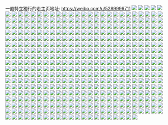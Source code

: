 一直特立獨行的走主页地址: https://weibo.com/u/5289996711 
![](https://wx4.sinaimg.cn/mw2000/005M0hNBly1h8w4zs6luaj32dc35se83.jpg) 
![](https://wx4.sinaimg.cn/mw2000/005M0hNBly1h8w4zpb2efj32dc35s7wj.jpg) 
![](https://wx4.sinaimg.cn/mw2000/005M0hNBly1h8w4zt2jovj32c02c0qv5.jpg) 
![](https://wx4.sinaimg.cn/mw2000/005M0hNBly1h8w4zu5p6jj334022oqv5.jpg) 
![](https://wx4.sinaimg.cn/mw2000/005M0hNBly1h8w5025ebfj334022o1ky.jpg) 
![](https://wx4.sinaimg.cn/mw2000/005M0hNBly1h8w4zuuoa4j33402c0hdt.jpg) 
![](https://wx4.sinaimg.cn/mw2000/005M0hNBly1h8w4zvs90lj31o0280e81.jpg) 
![](https://wx4.sinaimg.cn/mw2000/005M0hNBly1h8w4zwqo29j31o0280b29.jpg) 
![](https://wx4.sinaimg.cn/mw2000/005M0hNBly1h8w4zyccqrj31o0280qn3.jpg) 
![](https://wx4.sinaimg.cn/mw2000/005M0hNBly1h8oj0x1tolj32dc35snpg.jpg) 
![](https://wx4.sinaimg.cn/mw2000/005M0hNBly1h8oj0t9z7kj32c02c0qv5.jpg) 
![](https://wx4.sinaimg.cn/mw2000/005M0hNBly1h8oj0zc37fj32c02c01kz.jpg) 
![](https://wx4.sinaimg.cn/mw2000/005M0hNBly1h8oj0ud485j315w1jh4qp.jpg) 
![](https://wx4.sinaimg.cn/mw2000/005M0hNBly1h8oj0nz4lgj32c0340u0y.jpg) 
![](https://wx4.sinaimg.cn/mw2000/005M0hNBly1h8oj0s1wtij33401r0qv7.jpg) 
![](https://wx4.sinaimg.cn/mw2000/005M0hNBly1h88c1jitgij32c0340npd.jpg) 
![](https://wx4.sinaimg.cn/mw2000/005M0hNBly1h88bza1jwmj30rr15nwy5.jpg) 
![](https://wx4.sinaimg.cn/mw2000/005M0hNBly1h88bzb2kggj30r8153tt2.jpg) 
![](https://wx4.sinaimg.cn/mw2000/005M0hNBly1h88bzcd8guj30rr15nax0.jpg) 
![](https://wx4.sinaimg.cn/mw2000/005M0hNBly1h88bzd5sokj30rr15ne0m.jpg) 
![](https://wx4.sinaimg.cn/mw2000/005M0hNBly1h88bzdw0znj30rr15n7n3.jpg) 
![](https://wx4.sinaimg.cn/mw2000/005M0hNBly1h88bzzkd0ej315o0rsnic.jpg) 
![](https://wx4.sinaimg.cn/mw2000/005M0hNBly1h88bzegb7zj315o0rsk9d.jpg) 
![](https://wx4.sinaimg.cn/mw2000/005M0hNBly1h88bzfcn9xj31550rqak8.jpg) 
![](https://wx4.sinaimg.cn/mw2000/005M0hNBly1h7qwgrwqi7j315o0rs7o0.jpg) 
![](https://wx4.sinaimg.cn/mw2000/005M0hNBly1h7qwgsr138j30rr15ne66.jpg) 
![](https://wx4.sinaimg.cn/mw2000/005M0hNBly1h7qwgtifk7j315o0rse16.jpg) 
![](https://wx4.sinaimg.cn/mw2000/005M0hNBly1h7qwgvl0hwj315o0rswxy.jpg) 
![](https://wx4.sinaimg.cn/mw2000/005M0hNBly1h7qwgwtnj6j315o0rse81.jpg) 
![](https://wx4.sinaimg.cn/mw2000/005M0hNBly1h7qwgxypboj315o0rsdwf.jpg) 
![](https://wx4.sinaimg.cn/mw2000/005M0hNBly1h7qwgz87ksj32c0340u0z.jpg) 
![](https://wx4.sinaimg.cn/mw2000/005M0hNBly1h7qwgoz7ghj31o0280kjm.jpg) 
![](https://wx4.sinaimg.cn/mw2000/005M0hNBly1h6gx7nkbnyj33402c01l0.jpg) 
![](https://wx4.sinaimg.cn/mw2000/005M0hNBly1h6gx7oiqr2j31o0280493.jpg) 
![](https://wx4.sinaimg.cn/mw2000/005M0hNBly1h6cakj0snlj320b30g4qp.jpg) 
![](https://wx4.sinaimg.cn/mw2000/005M0hNBly1h6b76m726lj30wi1ycqq8.jpg) 
![](https://wx4.sinaimg.cn/mw2000/005M0hNBly1h658uy9zbaj31nz1nz18x.jpg) 
![](https://wx4.sinaimg.cn/mw2000/005M0hNBly1h658v1u5jjj31o02804qq.jpg) 
![](https://wx4.sinaimg.cn/mw2000/005M0hNBly1h60r99ebdrj30u0140wfe.jpg) 
![](https://wx4.sinaimg.cn/mw2000/005M0hNBly1h5z3bar3ehj30wi12f7cm.jpg) 
![](https://wx4.sinaimg.cn/mw2000/005M0hNBly1h5lmhpjvuzj30ku0rswk5.jpg) 
![](https://wx4.sinaimg.cn/mw2000/005M0hNBly1h5lmhofythj30u00u00yr.jpg) 
![](https://wx4.sinaimg.cn/mw2000/005M0hNBly1h2a6wxi70nj30wi1ycth1.jpg) 
![](https://wx4.sinaimg.cn/mw2000/005M0hNBly1h26sklxq0sj30u00u0tfs.jpg) 
![](https://wx4.sinaimg.cn/mw2000/005M0hNBly1h26sklc4ggj30u00u0n7e.jpg) 
![](https://wx4.sinaimg.cn/mw2000/005M0hNBly1h26sklnficj30u00u0dmw.jpg) 
![](https://wx4.sinaimg.cn/mw2000/005M0hNBly1h1rmf7yeeij31hc0u0wp4.jpg) 
![](https://wx4.sinaimg.cn/mw2000/005M0hNBly1h1rmf85bozj30u00u0gqt.jpg) 
![](https://wx4.sinaimg.cn/mw2000/005M0hNBly1h1rmf8e9bqj30g90fqq6h.jpg) 
![](https://wx4.sinaimg.cn/mw2000/005M0hNBly1h0yyokos82j30g607jmy4.jpg) 
![](https://wx4.sinaimg.cn/mw2000/005M0hNBly1h0oa5uutx2j30k00zktxj.jpg) 
![](https://wx4.sinaimg.cn/mw2000/005M0hNBly1h0oa5oj3ncj30z30srgu4.jpg) 
![](https://wx4.sinaimg.cn/mw2000/005M0hNBly1h09msxhhj8j30u00u0qa0.jpg) 
![](https://wx4.sinaimg.cn/mw2000/005M0hNBly1gxwbj7u89cj30wi0vqn33.jpg) 
![](https://wx4.sinaimg.cn/mw2000/005M0hNBly1gxwbj8gx4oj30wi12pwnm.jpg) 
![](https://wx4.sinaimg.cn/mw2000/005M0hNBly1gxwbj8z9h9j30wi10jn5x.jpg) 
![](https://wx4.sinaimg.cn/mw2000/005M0hNBly1gxwbj9fhlmj30wi0wj7b0.jpg) 
![](https://wx4.sinaimg.cn/mw2000/005M0hNBly1gxwbj9rdw5j30wi0vnte7.jpg) 
![](https://wx4.sinaimg.cn/mw2000/005M0hNBly1gxwbj9z01vj30go0gowfa.jpg) 
![](https://wx4.sinaimg.cn/mw2000/005M0hNBly1gxqezaxvgaj30v90gl40e.jpg) 
![](https://wx4.sinaimg.cn/mw2000/005M0hNBly1gxpwrz02rwj32c02c01kx.jpg) 
![](https://wx4.sinaimg.cn/mw2000/005M0hNBly1gxpws03tt9j33402c0hdv.jpg) 
![](https://wx4.sinaimg.cn/mw2000/005M0hNBly1gxpws0xzr3j31o01o07qt.jpg) 
![](https://wx4.sinaimg.cn/mw2000/005M0hNBly1gxpws1fk8ij31sg1sgx2p.jpg) 
![](https://wx4.sinaimg.cn/mw2000/005M0hNBly1gxnx5g0xogj30u01hd47u.jpg) 
![](https://wx4.sinaimg.cn/mw2000/005M0hNBly1gxnx5h3l14j30u01hd7db.jpg) 
![](https://wx4.sinaimg.cn/mw2000/005M0hNBly1gxnx4zfrnoj30ku0wsq78.jpg) 
![](https://wx4.sinaimg.cn/mw2000/005M0hNBly1gxn0tol832j30v90rjq58.jpg) 
![](https://wx4.sinaimg.cn/mw2000/005M0hNBly1gxco1lnqj2j30ku0ku407.jpg) 
![](https://wx4.sinaimg.cn/mw2000/005M0hNBly1gx0u9e1p86j30u00u07a0.jpg) 
![](https://wx4.sinaimg.cn/mw2000/005M0hNBly1gx0u9emxrwj31910u047f.jpg) 
![](https://wx4.sinaimg.cn/mw2000/005M0hNBly1gx0u9faqgsj30u00u0jzk.jpg) 
![](https://wx4.sinaimg.cn/mw2000/005M0hNBly1gx0u9g9jcrj30u00u0dnr.jpg) 
![](https://wx4.sinaimg.cn/mw2000/005M0hNBly1gx0u9cebryj31400u07dd.jpg) 
![](https://wx4.sinaimg.cn/mw2000/005M0hNBly1gx0u9kw4idj30u00u0wlf.jpg) 
![](https://wx4.sinaimg.cn/mw2000/005M0hNBly1gwzu7pcd3mj30u01cj4bh.jpg) 
![](https://wx4.sinaimg.cn/mw2000/005M0hNBly1gwzu7of3m5j30u01cjk7i.jpg) 
![](https://wx4.sinaimg.cn/mw2000/005M0hNBly1gwzu7pw763j30u00u0wl3.jpg) 
![](https://wx4.sinaimg.cn/mw2000/005M0hNBly1gwrb6uwll6j31o01o0qrc.jpg) 
![](https://wx4.sinaimg.cn/mw2000/005M0hNBly1gwpefhhn1lj30u00u0tec.jpg) 
![](https://wx4.sinaimg.cn/mw2000/005M0hNBly1gunlp7qxdcj615c0w5tcl02.jpg) 
![](https://wx4.sinaimg.cn/mw2000/005M0hNBly1guirqklgkuj61nx1nv7wh02.jpg) 
![](https://wx4.sinaimg.cn/mw2000/005M0hNBly1guirn0jgrcj63402c07wm02.jpg) 
![](https://wx4.sinaimg.cn/mw2000/005M0hNBly1guirmtoo21j62c02c0hdw02.jpg) 
![](https://wx4.sinaimg.cn/mw2000/005M0hNBly1guirn2g1rmj61qj1awhdt02.jpg) 
![](https://wx4.sinaimg.cn/mw2000/005M0hNBly1gtizlwnmzxj60v90kcwpl02.jpg) 
![](https://wx4.sinaimg.cn/mw2000/005M0hNBly1gtizlxfztmj60v90kb12a02.jpg) 
![](https://wx4.sinaimg.cn/mw2000/005M0hNBly1gtizlz6apij30v90l8dpc.jpg) 
![](https://wx4.sinaimg.cn/mw2000/005M0hNBly1gtizm4s1o1j61sc1bm4qp02.jpg) 
![](https://wx4.sinaimg.cn/mw2000/005M0hNBly1gtizm22m1lj61r01qhnpd02.jpg) 
![](https://wx4.sinaimg.cn/mw2000/005M0hNBly1gtizm8l24xj31r01rgnpd.jpg) 
![](https://wx4.sinaimg.cn/mw2000/005M0hNBly1gstec6d4hpj33402c07wi.jpg) 
![](https://wx4.sinaimg.cn/mw2000/005M0hNBly1gstec8jkk3j63402c04qq02.jpg) 
![](https://wx4.sinaimg.cn/mw2000/005M0hNBly1gstecbxf1dj33402c07wj.jpg) 
![](https://wx4.sinaimg.cn/mw2000/005M0hNBly1gsteceh5fij33402c01kz.jpg) 
![](https://wx4.sinaimg.cn/mw2000/005M0hNBly1gstecfvdogj33402c01ky.jpg) 
![](https://wx4.sinaimg.cn/mw2000/005M0hNBly1gstechjgiyj63402c0kjm02.jpg) 
![](https://wx4.sinaimg.cn/mw2000/005M0hNBly1gsm0snevl3j30v90h2aip.jpg) 
![](https://wx4.sinaimg.cn/mw2000/005M0hNBly1gsm0tbmep0j33402c07wj.jpg) 
![](https://wx4.sinaimg.cn/mw2000/005M0hNBly1gsm0vh0t0lj33402c07wl.jpg) 
![](https://wx4.sinaimg.cn/mw2000/005M0hNBly1gsm0wcc9jyj33402c0b2b.jpg) 
![](https://wx4.sinaimg.cn/mw2000/005M0hNBly1gsm0wexihij30u5105dop.jpg) 
![](https://wx4.sinaimg.cn/mw2000/005M0hNBly1gsm0wg063vj31400u047j.jpg) 
![](https://wx4.sinaimg.cn/mw2000/005M0hNBly1gsm0wtow23j33402c0npe.jpg) 
![](https://wx4.sinaimg.cn/mw2000/005M0hNBly1gsm0wyc1d1j33402c0e81.jpg) 
![](https://wx4.sinaimg.cn/mw2000/005M0hNBly1gsm0sky728j33402c0npd.jpg) 
![](https://wx4.sinaimg.cn/mw2000/005M0hNBly1gs8wglysqmj32c02c0qvd.jpg) 
![](https://wx4.sinaimg.cn/mw2000/005M0hNBly1grh27fl11rj33402c0e8d.jpg) 
![](https://wx4.sinaimg.cn/mw2000/005M0hNBly1grh28c94xaj30u00u0b29.jpg) 
![](https://wx4.sinaimg.cn/mw2000/005M0hNBly1grh278ceeoj32801o0hdt.jpg) 
![](https://wx4.sinaimg.cn/mw2000/005M0hNBly1grh27vqdxbj33402c0b2m.jpg) 
![](https://wx4.sinaimg.cn/mw2000/005M0hNBly1grh280dalmj33402c0u19.jpg) 
![](https://wx4.sinaimg.cn/mw2000/005M0hNBly1grh284cqy6j33402c0he2.jpg) 
![](https://wx4.sinaimg.cn/mw2000/005M0hNBly1grh2870wztj32wy1x6e88.jpg) 
![](https://wx4.sinaimg.cn/mw2000/005M0hNBly1grh28b3vo4j33402c0kjy.jpg) 
![](https://wx4.sinaimg.cn/mw2000/005M0hNBly1grh28ctwgjj33402c0qor.jpg) 
![](https://wx4.sinaimg.cn/mw2000/005M0hNBly1gqrn65imfej31oa1o9e81.jpg) 
![](https://wx4.sinaimg.cn/mw2000/005M0hNBly1gqrn63zizwj33402c07wy.jpg) 
![](https://wx4.sinaimg.cn/mw2000/005M0hNBly1gqrn69bwb5j32c02tsb2f.jpg) 
![](https://wx4.sinaimg.cn/mw2000/005M0hNBly1gqrn6djukij32ps1j01l5.jpg) 
![](https://wx4.sinaimg.cn/mw2000/005M0hNBly1gqrn6lgeupj33402c0qvl.jpg) 
![](https://wx4.sinaimg.cn/mw2000/005M0hNBly1gqrn6qu81bj32ps1j0u17.jpg) 
![](https://wx4.sinaimg.cn/mw2000/005M0hNBly1gqbcitczfvj32c0340e83.jpg) 
![](https://wx4.sinaimg.cn/mw2000/005M0hNBly1gqbcj3azavj329j2t7hef.jpg) 
![](https://wx4.sinaimg.cn/mw2000/005M0hNBly1gqbcj53oyij32801o0hdt.jpg) 
![](https://wx4.sinaimg.cn/mw2000/005M0hNBly1gqbcj5tcx4j32801o0e81.jpg) 
![](https://wx4.sinaimg.cn/mw2000/005M0hNBly1go5ypn1bv4j32c02c0kjm.jpg) 
![](https://wx4.sinaimg.cn/mw2000/005M0hNBly1go5ypoonsuj33402c0b2b.jpg) 
![](https://wx4.sinaimg.cn/mw2000/005M0hNBly1go5ypq3os5j32c02c04qr.jpg) 
![](https://wx4.sinaimg.cn/mw2000/005M0hNBly1go5yprip9uj335r2dcqv7.jpg) 
![](https://wx4.sinaimg.cn/mw2000/005M0hNBly1go5ypumk1kj31rx35qe88.jpg) 
![](https://wx4.sinaimg.cn/mw2000/005M0hNBly1go5ypwghxcj32c02c0qj3.jpg) 
![](https://wx4.sinaimg.cn/mw2000/005M0hNBly1go4926t74vj33e63e6kjm.jpg) 
![](https://wx4.sinaimg.cn/mw2000/005M0hNBly1gnw2r27u1sj30u01bdkjl.jpg) 
![](https://wx4.sinaimg.cn/mw2000/005M0hNBly1gnvkkgr6v6j30rs16tgvl.jpg) 
![](https://wx4.sinaimg.cn/mw2000/005M0hNBly1gnpjplhbzdj32c02c0e81.jpg) 
![](https://wx4.sinaimg.cn/mw2000/005M0hNBly1gnpjpe5vj0j32c02c0qv5.jpg) 
![](https://wx4.sinaimg.cn/mw2000/005M0hNBly1gnndrru75qj32c02c0e81.jpg) 
![](https://wx4.sinaimg.cn/mw2000/005M0hNBly1gnndrwwzo6j32c02c01ky.jpg) 
![](https://wx4.sinaimg.cn/mw2000/005M0hNBly1gnndrzrtntj32c02c0qv5.jpg) 
![](https://wx4.sinaimg.cn/mw2000/005M0hNBly1gnnds1cr69j31o01o0nml.jpg) 
![](https://wx4.sinaimg.cn/mw2000/005M0hNBly1gnnds4anelj31o01o0kjl.jpg) 
![](https://wx4.sinaimg.cn/mw2000/005M0hNBly1gnnds5ckfbj30v90ht0x5.jpg) 
![](https://wx4.sinaimg.cn/mw2000/005M0hNBly1gnh8zabn28j30v91jlguk.jpg) 
![](https://wx4.sinaimg.cn/mw2000/005M0hNBly1gngcf1lleoj32801o0qv6.jpg) 
![](https://wx4.sinaimg.cn/mw2000/005M0hNBly1gngcf5j4mqj32c02c8kjm.jpg) 
![](https://wx4.sinaimg.cn/mw2000/005M0hNBly1gngcf7t8zfj30rs2ts4qp.jpg) 
![](https://wx4.sinaimg.cn/mw2000/005M0hNBly1gne9c8vw8oj30rs3344qq.jpg) 
![](https://wx4.sinaimg.cn/mw2000/005M0hNBly1gne9cayr85j32c0340hdv.jpg) 
![](https://wx4.sinaimg.cn/mw2000/005M0hNBly1gne9c6evnxj31hc0u07m1.jpg) 
![](https://wx4.sinaimg.cn/mw2000/005M0hNBly1gne9cbypumj31o01o04pj.jpg) 
![](https://wx4.sinaimg.cn/mw2000/005M0hNBly1gn8ga876n7j31nv1nv4qp.jpg) 
![](https://wx4.sinaimg.cn/mw2000/005M0hNBly1gn8ga5z5adj32c02c04qp.jpg) 
![](https://wx4.sinaimg.cn/mw2000/005M0hNBly1gn69yhpaypj32c02c01kx.jpg) 
![](https://wx4.sinaimg.cn/mw2000/005M0hNBly1gn3m2cf9vlj32c02c01kx.jpg) 
![](https://wx4.sinaimg.cn/mw2000/005M0hNBly1gn3m2axlxaj31o01o0aud.jpg) 
![](https://wx4.sinaimg.cn/mw2000/005M0hNBly1gn2rhw0eguj323w2471kx.jpg) 
![](https://wx4.sinaimg.cn/mw2000/005M0hNBly1gml843w84sj31o01o0k92.jpg) 
![](https://wx4.sinaimg.cn/mw2000/005M0hNBly1gml84676o5j33402c07la.jpg) 
![](https://wx4.sinaimg.cn/mw2000/005M0hNBly1gmaz1ww2x6j33402c0npd.jpg) 
![](https://wx4.sinaimg.cn/mw2000/005M0hNBly1gmaz1vi7huj33402c0npd.jpg) 
![](https://wx4.sinaimg.cn/mw2000/005M0hNBly1gmaz1xxmxuj33402c0qv5.jpg) 
![](https://wx4.sinaimg.cn/mw2000/005M0hNBly1gmaz1yafpgj30v90h6djw.jpg) 
![](https://wx4.sinaimg.cn/mw2000/005M0hNBly1gmaz1zp3m2j33402c01ky.jpg) 
![](https://wx4.sinaimg.cn/mw2000/005M0hNBly1gmaz21l0fwj32c02c0npd.jpg) 
![](https://wx4.sinaimg.cn/mw2000/005M0hNBly1gm7k1r597dj33402c0k99.jpg) 
![](https://wx4.sinaimg.cn/mw2000/005M0hNBly1gm7k1soi3lj33402c01h1.jpg) 
![](https://wx4.sinaimg.cn/mw2000/005M0hNBly1gm7k1pkxu1j32c0340e81.jpg) 
![](https://wx4.sinaimg.cn/mw2000/005M0hNBly1gm7k1torntj31o01o04jd.jpg) 
![](https://wx4.sinaimg.cn/mw2000/005M0hNBly1gm7k1u27k8j30u0140119.jpg) 
![](https://wx4.sinaimg.cn/mw2000/005M0hNBly1gljqu8rbh7j30j60hoaay.jpg) 
![](https://wx4.sinaimg.cn/mw2000/005M0hNBly1glbovqws9cj30u00u0wyl.jpg) 
![](https://wx4.sinaimg.cn/mw2000/005M0hNBly1gjzl9pqeenj31400u0acr.jpg) 
![](https://wx4.sinaimg.cn/mw2000/005M0hNBly1gjzl9p5mnmj31400u0jv4.jpg) 
![](https://wx4.sinaimg.cn/mw2000/005M0hNBly1gjtwtozpnfj31o01o0twi.jpg) 
![](https://wx4.sinaimg.cn/mw2000/005M0hNBly1gjtwti5fi4j31o01o0asp.jpg) 
![](https://wx4.sinaimg.cn/mw2000/005M0hNBly1gjtwtvh595j31o01o0qro.jpg) 
![](https://wx4.sinaimg.cn/mw2000/005M0hNBly1gjgmusvrg9j334022ohdu.jpg) 
![](https://wx4.sinaimg.cn/mw2000/005M0hNBly1gjfwfdmkmkj33402c0u0y.jpg) 
![](https://wx4.sinaimg.cn/mw2000/005M0hNBly1gjfwfeqtq8j32c02c0qv6.jpg) 
![](https://wx4.sinaimg.cn/mw2000/005M0hNBly1gjfwfg1g8bj322o340npe.jpg) 
![](https://wx4.sinaimg.cn/mw2000/005M0hNBly1gjfwfc9i78j334022o1kx.jpg) 
![](https://wx4.sinaimg.cn/mw2000/005M0hNBly1gjfwfjg1tqj32c02c0qv5.jpg) 
![](https://wx4.sinaimg.cn/mw2000/005M0hNBly1gjfwfkfg03j321e21e7wh.jpg) 
![](https://wx4.sinaimg.cn/mw2000/005M0hNBly1gjfwflmevzj32c02c0kjm.jpg) 
![](https://wx4.sinaimg.cn/mw2000/005M0hNBly1gjfwfmdl2mj31sg1sge0w.jpg) 
![](https://wx4.sinaimg.cn/mw2000/005M0hNBly1gjcklkgx3yj32c0340qv5.jpg) 
![](https://wx4.sinaimg.cn/mw2000/005M0hNBly1gjckkebciqj32c03407wh.jpg) 
![](https://wx4.sinaimg.cn/mw2000/005M0hNBly1gjcklqofy8j32c0340hdt.jpg) 
![](https://wx4.sinaimg.cn/mw2000/005M0hNBly1gjckluilsjj32c0340x6p.jpg) 
![](https://wx4.sinaimg.cn/mw2000/005M0hNBly1gjckm0wvjqj32c03407wi.jpg) 
![](https://wx4.sinaimg.cn/mw2000/005M0hNBly1gjckm55su9j32c0340b2a.jpg) 
![](https://wx4.sinaimg.cn/mw2000/005M0hNBly1gja3chx3thj30v91akhdt.jpg) 
![](https://wx4.sinaimg.cn/mw2000/005M0hNBly1gja3clmbvoj30rs2kmnpd.jpg) 
![](https://wx4.sinaimg.cn/mw2000/005M0hNBly1gja3cmn5o8j31o01o0k38.jpg) 
![](https://wx4.sinaimg.cn/mw2000/005M0hNBly1gja3cevwk0j31o01o0non.jpg) 
![](https://wx4.sinaimg.cn/mw2000/005M0hNBly1gj8zb0jbz4j334022oe81.jpg) 
![](https://wx4.sinaimg.cn/mw2000/005M0hNBly1gis9qw8ianj30v91jle84.jpg) 
![](https://wx4.sinaimg.cn/mw2000/005M0hNBly1gidip7jbmej30u00u00x5.jpg) 
![](https://wx4.sinaimg.cn/mw2000/005M0hNBly1gidip77grvj30u00u0q9o.jpg) 
![](https://wx4.sinaimg.cn/mw2000/005M0hNBly1gicadzr8j9j32c02c0dr4.jpg) 
![](https://wx4.sinaimg.cn/mw2000/005M0hNBly1gi2bkkwq23j31400u0ad2.jpg) 
![](https://wx4.sinaimg.cn/mw2000/005M0hNBly1gi2bkkj266j31400u0n05.jpg) 
![](https://wx4.sinaimg.cn/mw2000/005M0hNBly1gi2bkl9jqcj31jk0naaiu.jpg) 
![](https://wx4.sinaimg.cn/mw2000/005M0hNBly1gi24j6cl1nj33402c0qv6.jpg) 
![](https://wx4.sinaimg.cn/mw2000/005M0hNBly1ghzy6ef20jj334022o1ky.jpg) 
![](https://wx4.sinaimg.cn/mw2000/005M0hNBly1ghzy6ffhxmj334022ob29.jpg) 
![](https://wx4.sinaimg.cn/mw2000/005M0hNBly1ghzy6g9fnlj334022o4qp.jpg) 
![](https://wx4.sinaimg.cn/mw2000/005M0hNBly1ghzy6gy4soj33402c04qp.jpg) 
![](https://wx4.sinaimg.cn/mw2000/005M0hNBly1ghzy6leox0j33402c04qp.jpg) 
![](https://wx4.sinaimg.cn/mw2000/005M0hNBly1ghzy6iuhl9j334022o7wh.jpg) 
![](https://wx4.sinaimg.cn/mw2000/005M0hNBly1ghzy6jnphzj31400u0wmq.jpg) 
![](https://wx4.sinaimg.cn/mw2000/005M0hNBly1ghzy6jxtu1j31400u0n5e.jpg) 
![](https://wx4.sinaimg.cn/mw2000/005M0hNBly1ghzy6ketj8j30v90ngwig.jpg) 
![](https://wx4.sinaimg.cn/mw2000/005M0hNBly1ghrspip00aj32c0340e83.jpg) 
![](https://wx4.sinaimg.cn/mw2000/005M0hNBly1ghrspl29hhj32c0340kjm.jpg) 
![](https://wx4.sinaimg.cn/mw2000/005M0hNBly1ghrspmt9s3j32c0340e83.jpg) 
![](https://wx4.sinaimg.cn/mw2000/005M0hNBly1ghh2b2x1pqj30tu0tuwx7.jpg) 
![](https://wx4.sinaimg.cn/mw2000/005M0hNBly1ghfkqalbxjj30go0p0abt.jpg) 
![](https://wx4.sinaimg.cn/mw2000/005M0hNBly1ghfkqaz6rxj32io0r7k07.jpg) 
![](https://wx4.sinaimg.cn/mw2000/005M0hNBly1ghbrcjn0zzj3340340kjn.jpg) 
![](https://wx4.sinaimg.cn/mw2000/005M0hNBly1ghbrclewcvj32c02c01kz.jpg) 
![](https://wx4.sinaimg.cn/mw2000/005M0hNBly1ghbrchw5nfj32c02c04qs.jpg) 
![](https://wx4.sinaimg.cn/mw2000/005M0hNBly1ghbrcmpxe6j32yt2ytx6p.jpg) 
![](https://wx4.sinaimg.cn/mw2000/005M0hNBly1ghbrcq2n6zj32c02c07wi.jpg) 
![](https://wx4.sinaimg.cn/mw2000/005M0hNBly1ghbrcr5bmgj32c02c0e81.jpg) 
![](https://wx4.sinaimg.cn/mw2000/005M0hNBly1ghbrcs65awj32c02c0qv5.jpg) 
![](https://wx4.sinaimg.cn/mw2000/005M0hNBly1ghbrctrcm8j32c02c0kjm.jpg) 
![](https://wx4.sinaimg.cn/mw2000/005M0hNBly1ghbrcodq4cj31o01o0e81.jpg) 
![](https://wx4.sinaimg.cn/mw2000/005M0hNBly1ghto7kt21hj30v90pwq9m.jpg) 
![](https://wx4.sinaimg.cn/mw2000/005M0hNBly1ghaiazolxgj331820t4qv.jpg) 
![](https://wx4.sinaimg.cn/mw2000/005M0hNBly1gh3m70y8i0j315o15o15c.jpg) 
![](https://wx4.sinaimg.cn/mw2000/005M0hNBly1gh3m70g83mj315o15ods8.jpg) 
![](https://wx4.sinaimg.cn/mw2000/005M0hNBly1gh3m72xmfdj3340340x6q.jpg) 
![](https://wx4.sinaimg.cn/mw2000/005M0hNBly1gh3m73ivs7j315o15oanb.jpg) 
![](https://wx4.sinaimg.cn/mw2000/005M0hNBly1gh3m74lr0jj32c02c0b2a.jpg) 
![](https://wx4.sinaimg.cn/mw2000/005M0hNBly1gh31yo8h0bj30j60aswei.jpg) 
![](https://wx4.sinaimg.cn/mw2000/005M0hNBly1gge439zcr1j33402c0npg.jpg) 
![](https://wx4.sinaimg.cn/mw2000/005M0hNBly1gge43e0w4xj33402c0npe.jpg) 
![](https://wx4.sinaimg.cn/mw2000/005M0hNBly1gge43gmkaaj33402c07wh.jpg) 
![](https://wx4.sinaimg.cn/mw2000/005M0hNBly1gge43kkr5mj32c02c07wi.jpg) 
![](https://wx4.sinaimg.cn/mw2000/005M0hNBly1gge433u2nuj32c0340u0z.jpg) 
![](https://wx4.sinaimg.cn/mw2000/005M0hNBly1gge43lvprdj30j60ll75n.jpg) 
![](https://wx4.sinaimg.cn/mw2000/005M0hNBly1gg0rtev2f9g306v06vq4t.jpg) 
![](https://wx4.sinaimg.cn/mw2000/005M0hNBly1gfyozacryhj32c02c01kz.jpg) 
![](https://wx4.sinaimg.cn/mw2000/005M0hNBly1gfyozbioiyj32c02c07wj.jpg) 
![](https://wx4.sinaimg.cn/mw2000/005M0hNBly1gfyoz8uyjej32c02c0kjn.jpg) 
![](https://wx4.sinaimg.cn/mw2000/005M0hNBly1gfyozcx0thj32c02c0x6q.jpg) 
![](https://wx4.sinaimg.cn/mw2000/005M0hNBly1gfyoze8jq1j32c02c0e83.jpg) 
![](https://wx4.sinaimg.cn/mw2000/005M0hNBly1gfyozg8j55j31o01o0u0m.jpg) 
![](https://wx4.sinaimg.cn/mw2000/005M0hNBly1gfrvrf7e1dj32c02c0e82.jpg) 
![](https://wx4.sinaimg.cn/mw2000/005M0hNBly1gfrvrg99joj32c02c0u0x.jpg) 
![](https://wx4.sinaimg.cn/mw2000/005M0hNBly1gfrvrhx37jj32c02c0e82.jpg) 
![](https://wx4.sinaimg.cn/mw2000/005M0hNBly1gfrvrjh8n8j32c02c0e82.jpg) 
![](https://wx4.sinaimg.cn/mw2000/005M0hNBly1gfrvrkxduxj32c02cse81.jpg) 
![](https://wx4.sinaimg.cn/mw2000/005M0hNBly1gfrvrltxw2j31o01o0hdt.jpg) 
![](https://wx4.sinaimg.cn/mw2000/005M0hNBly1gfo14wt4sjj32c02c07wi.jpg) 
![](https://wx4.sinaimg.cn/mw2000/005M0hNBly1gfn8lx5lpnj33403401kx.jpg) 
![](https://wx4.sinaimg.cn/mw2000/005M0hNBly1gffgszdtaej30ph0zjney.jpg) 
![](https://wx4.sinaimg.cn/mw2000/005M0hNBly1gff8g29i9qj32c02c0u0z.jpg) 
![](https://wx4.sinaimg.cn/mw2000/005M0hNBly1gfdwoa9xerj32c02c01kz.jpg) 
![](https://wx4.sinaimg.cn/mw2000/005M0hNBly1gfdwo1p7eij32c02c0e84.jpg) 
![](https://wx4.sinaimg.cn/mw2000/005M0hNBly1gfdwodkqfoj32c02c0e82.jpg) 
![](https://wx4.sinaimg.cn/mw2000/005M0hNBly1gfdwon52o6j32c031mx6q.jpg) 
![](https://wx4.sinaimg.cn/mw2000/005M0hNBly1gf8dds50f4j30v91jl4qp.jpg) 
![](https://wx4.sinaimg.cn/mw2000/005M0hNBly1gf4yall2nqj32c02c01kx.jpg) 
![](https://wx4.sinaimg.cn/mw2000/005M0hNBly1gf4yajfzq3j31o01o0e2h.jpg) 
![](https://wx4.sinaimg.cn/mw2000/005M0hNBly1gf4yaoy2pdj32c02c07wh.jpg) 
![](https://wx4.sinaimg.cn/mw2000/005M0hNBly1gf4yaqf8h1j31en1en4cu.jpg) 
![](https://wx4.sinaimg.cn/mw2000/005M0hNBly1gf4dhndwbcj30qc16he7v.jpg) 
![](https://wx4.sinaimg.cn/mw2000/005M0hNBly1gf1bru975kj30uw0uqb29.jpg) 
![](https://wx4.sinaimg.cn/mw2000/005M0hNBly1gf1brvgjt1j30v90u1e81.jpg) 
![](https://wx4.sinaimg.cn/mw2000/005M0hNBly1gf16xy1fpqj32c02c0qv6.jpg) 
![](https://wx4.sinaimg.cn/mw2000/005M0hNBly1gf16y1dnj8j32c02c0hdv.jpg) 
![](https://wx4.sinaimg.cn/mw2000/005M0hNBly1gevqqsu483j315o0rs1cd.jpg) 
![](https://wx4.sinaimg.cn/mw2000/005M0hNBly1gevqqtiw4ij315o0rs7mm.jpg) 
![](https://wx4.sinaimg.cn/mw2000/005M0hNBly1gevqqu1gwuj315o0rstqt.jpg) 
![](https://wx4.sinaimg.cn/mw2000/005M0hNBly1gevqquht7tj315o0rs7mk.jpg) 
![](https://wx4.sinaimg.cn/mw2000/005M0hNBly1gevqquvnafj315o15otnp.jpg) 
![](https://wx4.sinaimg.cn/mw2000/005M0hNBly1gevqqs3n61j32c02c0kjn.jpg) 
![](https://wx4.sinaimg.cn/mw2000/005M0hNBly1ge2udn3ikij33403404qq.jpg) 
![](https://wx4.sinaimg.cn/mw2000/005M0hNBly1gdy8bmuh87j30u00u0qem.jpg) 
![](https://wx4.sinaimg.cn/mw2000/005M0hNBly1gdy8bngzh5j32c02c0npd.jpg) 
![](https://wx4.sinaimg.cn/mw2000/005M0hNBly1gdtpd9dqdtj31jl0v9hdz.jpg) 
![](https://wx4.sinaimg.cn/mw2000/005M0hNBly1gcorpdhz4aj30qq0y3qa2.jpg) 
![](https://wx4.sinaimg.cn/mw2000/005M0hNBly1gc4vva8ydqj30lf0lfdpp.jpg) 
![](https://wx4.sinaimg.cn/mw2000/005M0hNBly1gc4vvcffepj30qo0x6ker.jpg) 
![](https://wx4.sinaimg.cn/mw2000/005M0hNBly1gbw0nyadc5j30tz1hcb29.jpg) 
![](https://wx4.sinaimg.cn/mw2000/005M0hNBly1gbtjzzd7dzj30uz10rq9j.jpg) 
![](https://wx4.sinaimg.cn/mw2000/005M0hNBly1gbqmd5rjo0j30c80b1aat.jpg) 
![](https://wx4.sinaimg.cn/mw2000/005M0hNBly1gbnv5zvo75j30g00sgjtc.jpg) 
![](https://wx4.sinaimg.cn/mw2000/005M0hNBly1gbljgfbslkj31sg1sg7wh.jpg) 
![](https://wx4.sinaimg.cn/mw2000/005M0hNBly1gbh2ki1qt6j30rs0rsqc4.jpg) 
![](https://wx4.sinaimg.cn/mw2000/005M0hNBly1gbchs51911j30tz0txgok.jpg) 
![](https://wx4.sinaimg.cn/mw2000/005M0hNBly1gc7yry5fhcj30u00u0q6q.jpg) 
![](https://wx4.sinaimg.cn/mw2000/005M0hNBly1gazw40ork6j30u00u047s.jpg) 
![](https://wx4.sinaimg.cn/mw2000/005M0hNBly1gay8fzmprij30u00u0ae4.jpg) 
![](https://wx4.sinaimg.cn/mw2000/005M0hNBly1gatktig54ij30r60rpgp6.jpg) 
![](https://wx4.sinaimg.cn/mw2000/005M0hNBly1gapl9yymxoj30yb0smdkm.jpg) 
![](https://wx4.sinaimg.cn/mw2000/005M0hNBly1gapkxf5tm1j31a80u010d.jpg) 
![](https://wx4.sinaimg.cn/mw2000/005M0hNBly1gajr3ajbazj30u00u0n39.jpg) 
![](https://wx4.sinaimg.cn/mw2000/005M0hNBly1gadtdtpgu0j30u00u0dii.jpg) 
![](https://wx4.sinaimg.cn/mw2000/005M0hNBly1ga9c6twcn3j30v90p3n5q.jpg) 
![](https://wx4.sinaimg.cn/mw2000/005M0hNBly1ga6jx56gapj30v915db29.jpg) 
![](https://wx4.sinaimg.cn/mw2000/005M0hNBly1g9olyu6lf5j31jl0v9npj.jpg) 
![](https://wx4.sinaimg.cn/mw2000/005M0hNBly1g9myunwjs2j32c02c0qqg.jpg) 
![](https://wx4.sinaimg.cn/mw2000/005M0hNBly1g9il73wgjsj30ld0ldadw.jpg) 
![](https://wx4.sinaimg.cn/mw2000/005M0hNBly1g94ujbz5jyj31v61v3quh.jpg) 
![](https://wx4.sinaimg.cn/mw2000/005M0hNBly1g8ufnfdcphj30u00u00ye.jpg) 
![](https://wx4.sinaimg.cn/mw2000/005M0hNBly1g8by8mi6ojj30u0190thz.jpg) 
![](https://wx4.sinaimg.cn/mw2000/005M0hNBly1g8by8lm0mej33402c07du.jpg) 
![](https://wx4.sinaimg.cn/mw2000/005M0hNBly1g8by8n726ej33402c07nf.jpg) 
![](https://wx4.sinaimg.cn/mw2000/005M0hNBly1g8by8oqgouj33402c0qrc.jpg) 
![](https://wx4.sinaimg.cn/mw2000/005M0hNBly1g8by8ppbj4j31ia0tq123.jpg) 
![](https://wx4.sinaimg.cn/mw2000/005M0hNBly1g8by8qgrktj33402c0x5a.jpg) 
![](https://wx4.sinaimg.cn/mw2000/005M0hNBly1g84oaymqz3j32c02c0qv5.jpg) 
![](https://wx4.sinaimg.cn/mw2000/005M0hNBly1g7yjysul8ej30ty0gpwmb.jpg) 
![](https://wx4.sinaimg.cn/mw2000/005M0hNBly1g7um783c1ej31pc0yix6w.jpg) 
![](https://wx4.sinaimg.cn/mw2000/005M0hNBly1g7um7mbvsjj31pc0yiqvd.jpg) 
![](https://wx4.sinaimg.cn/mw2000/005M0hNBly1g7um7q7o84j31pc0yiqv6.jpg) 
![](https://wx4.sinaimg.cn/mw2000/005M0hNBly1g72h6wrlmoj30th1krkjl.jpg) 
![](https://wx4.sinaimg.cn/mw2000/005M0hNBgy1g5rcfmqk43j32sw2swnpd.jpg) 
![](https://wx4.sinaimg.cn/mw2000/005M0hNBgy1g5rcfn6ryfj30c80bpmxs.jpg) 
![](https://wx4.sinaimg.cn/mw2000/005M0hNBly1g5o3sy1yoij32c02c0qv5.jpg) 
![](https://wx4.sinaimg.cn/mw2000/005M0hNBly1g5ddyw8k3sj30j60j6mys.jpg) 
![](https://wx4.sinaimg.cn/mw2000/005M0hNBly1g5370vsmo1j31pc1zmnd8.jpg) 
![](https://wx4.sinaimg.cn/mw2000/005M0hNBly1g534zbmqqdj30u01hcthc.jpg) 
![](https://wx4.sinaimg.cn/mw2000/005M0hNBly1g50uaz99cpj30qo0miq6w.jpg) 
![](https://wx4.sinaimg.cn/mw2000/005M0hNBly1g4v3t25swmj31pc0yinpf.jpg) 
![](https://wx4.sinaimg.cn/mw2000/005M0hNBly1g4pf8enagcj31pc0yikjp.jpg) 
![](https://wx4.sinaimg.cn/mw2000/005M0hNBly1g4par9gvl8j30c80c8dgj.jpg) 
![](https://wx4.sinaimg.cn/mw2000/005M0hNBly1g4nx9g8iotj30fa0dhmyd.jpg) 
![](https://wx4.sinaimg.cn/mw2000/005M0hNBly1g4n07xet8kj30u00u0agf.jpg) 
![](https://wx4.sinaimg.cn/mw2000/005M0hNBly1g4auzxz6v0j32c02c0tno.jpg) 
![](https://wx4.sinaimg.cn/mw2000/005M0hNBly1g49r41jtw6j30gh0gdwff.jpg) 
![](https://wx4.sinaimg.cn/mw2000/005M0hNBly1g47fi4dam1j32r92r97wi.jpg) 
![](https://wx4.sinaimg.cn/mw2000/005M0hNBly1g3w4r9zommj32xh2xhu0y.jpg) 
![](https://wx4.sinaimg.cn/mw2000/005M0hNBly1g3w4rbtr86j32x32x3e82.jpg) 
![](https://wx4.sinaimg.cn/mw2000/005M0hNBly1g3eng72z3rj31pc0yiu16.jpg) 
![](https://wx4.sinaimg.cn/mw2000/005M0hNBgy1g384exjjqsj31us1us7wi.jpg) 
![](https://wx4.sinaimg.cn/mw2000/005M0hNBgy1g384esul9rj31uq1uq4qw.jpg) 
![](https://wx4.sinaimg.cn/mw2000/005M0hNBgy1g384f42gy6j32le2le1kz.jpg) 
![](https://wx4.sinaimg.cn/mw2000/005M0hNBgy1g384f8v6d2j32le2leqv5.jpg) 
![](https://wx4.sinaimg.cn/mw2000/005M0hNBgy1g384fefxwjj32lk2lkkjl.jpg) 
![](https://wx4.sinaimg.cn/mw2000/005M0hNBgy1g384fev2loj30c80c8dgj.jpg) 
![](https://wx4.sinaimg.cn/mw2000/005M0hNBly1g2n6dkvqncj32oj2oje81.jpg) 
![](https://wx4.sinaimg.cn/mw2000/005M0hNBly1g2n6doerghj32kn2kn4qq.jpg) 
![](https://wx4.sinaimg.cn/mw2000/005M0hNBly1g2n6dt1ymrj32io2iox6q.jpg) 
![](https://wx4.sinaimg.cn/mw2000/005M0hNBly1g2n6dia30dj33403401kz.jpg) 
![](https://wx4.sinaimg.cn/mw2000/005M0hNBly1g1jj00ha9mj32c02c0qv5.jpg) 
![](https://wx4.sinaimg.cn/mw2000/005M0hNBly1g1jj050321j32c02c0ke4.jpg) 
![](https://wx4.sinaimg.cn/mw2000/005M0hNBly1g1e5yl780pj32c02c07t1.jpg) 
![](https://wx4.sinaimg.cn/mw2000/005M0hNBly1g1aqzz238kj32c02c01kx.jpg) 
![](https://wx4.sinaimg.cn/mw2000/005M0hNBly1g16optaaebj33403404ka.jpg) 
![](https://wx4.sinaimg.cn/mw2000/005M0hNBly1g16optsr93j3340340wu3.jpg) 
![](https://wx4.sinaimg.cn/mw2000/005M0hNBly1g16opuf33vj3340340x4x.jpg) 
![](https://wx4.sinaimg.cn/mw2000/005M0hNBly1g16opw75llj32c02c04qp.jpg) 
![](https://wx4.sinaimg.cn/mw2000/005M0hNBgy1g12ku71dnrj31sc1scx6p.jpg) 
![](https://wx4.sinaimg.cn/mw2000/005M0hNBly1g0psvvs54rj30xb0p5dk9.jpg) 
![](https://wx4.sinaimg.cn/mw2000/005M0hNBly1g0mhe3cu1ej30rs4mo4qv.jpg) 
![](https://wx4.sinaimg.cn/mw2000/005M0hNBly1g0mhecpqybj30rs4vxnpj.jpg) 
![](https://wx4.sinaimg.cn/mw2000/005M0hNBly1g0mhel0l7nj30rs4mokjq.jpg) 
![](https://wx4.sinaimg.cn/mw2000/005M0hNBly1g0f32mpw08j30yi0b6q66.jpg) 
![](https://wx4.sinaimg.cn/mw2000/005M0hNBly1g0c42fln2nj30yi1mt1kx.jpg) 
![](https://wx4.sinaimg.cn/mw2000/005M0hNBly1g0amf5je81j30yi0axgpq.jpg) 
![](https://wx4.sinaimg.cn/mw2000/005M0hNBgy1g06d0scz4nj30j60i2mzr.jpg) 
![](https://wx4.sinaimg.cn/mw2000/005M0hNBgy1fzxsx5pom5j32c02c0e82.jpg) 
![](https://wx4.sinaimg.cn/mw2000/005M0hNBgy1fzxsx8tbiaj32c02c0kjm.jpg) 
![](https://wx4.sinaimg.cn/mw2000/005M0hNBgy1fzxsxdwvvrj32c02c0npg.jpg) 
![](https://wx4.sinaimg.cn/mw2000/005M0hNBly1fzny7vh84uj32c02c04qp.jpg) 
![](https://wx4.sinaimg.cn/mw2000/005M0hNBly1fzny7w89oij32c02c0npd.jpg) 
![](https://wx4.sinaimg.cn/mw2000/005M0hNBly1fzny7t17aqj32dp2dpu0x.jpg) 
![](https://wx4.sinaimg.cn/mw2000/005M0hNBly1fzccxg5h0aj32c02c0u12.jpg) 
![](https://wx4.sinaimg.cn/mw2000/005M0hNBly1fzccwj8nd5j31sc1scu0x.jpg) 
![](https://wx4.sinaimg.cn/mw2000/005M0hNBly1fzccy3yyn3j32c02c04qq.jpg) 
![](https://wx4.sinaimg.cn/mw2000/005M0hNBly1fzccy7zo9uj32c02c0x6p.jpg) 
![](https://wx4.sinaimg.cn/mw2000/005M0hNBly1fyp7o5cnf8j32c02c0nl6.jpg) 
![](https://wx4.sinaimg.cn/mw2000/005M0hNBly1fyp7o1manzj31sc1sckjl.jpg) 
![](https://wx4.sinaimg.cn/mw2000/005M0hNBly1fyp7ogu18qj31sc1scqv5.jpg) 
![](https://wx4.sinaimg.cn/mw2000/005M0hNBly1fyp7om9qr6j31sc1sckjl.jpg) 
![](https://wx4.sinaimg.cn/mw2000/005M0hNBly1fyfs0kvxdoj32c02c01ky.jpg) 
![](https://wx4.sinaimg.cn/mw2000/005M0hNBly1fy9lmfiydej30yi1pcqv6.jpg) 
![](https://wx4.sinaimg.cn/mw2000/005M0hNBly1fy9lmd2v98j30yi1pcu0x.jpg) 
![](https://wx4.sinaimg.cn/mw2000/005M0hNBly1fy7uosven9j334026ukjn.jpg) 
![](https://wx4.sinaimg.cn/mw2000/005M0hNBly1fy7uorm2q7j32ce2ceb2a.jpg) 
![](https://wx4.sinaimg.cn/mw2000/005M0hNBly1fy7uou7jwgj32c02c0npf.jpg) 
![](https://wx4.sinaimg.cn/mw2000/005M0hNBly1fy7uovqxs3j32c02c0tw3.jpg) 
![](https://wx4.sinaimg.cn/mw2000/005M0hNBly1fy5kdj693bj32c02c0b2a.jpg) 
![](https://wx4.sinaimg.cn/mw2000/005M0hNBly1fy5kdrevxmj32c02c07wi.jpg) 
![](https://wx4.sinaimg.cn/mw2000/005M0hNBly1fy5kaax5xkj32c02c04qp.jpg) 
![](https://wx4.sinaimg.cn/mw2000/005M0hNBly1fy4zwao6kqj32c02c0b29.jpg) 
![](https://wx4.sinaimg.cn/mw2000/005M0hNBly1fxsoagq6q2j31sc1scx6r.jpg) 
![](https://wx4.sinaimg.cn/mw2000/005M0hNBly1fxsoalj3g5j31xj1xjkjm.jpg) 
![](https://wx4.sinaimg.cn/mw2000/005M0hNBly1fxso9w4v6fj32by2c0u0x.jpg) 
![](https://wx4.sinaimg.cn/mw2000/005M0hNBly1fxsoao101aj32c02c0npd.jpg) 
![](https://wx4.sinaimg.cn/mw2000/005M0hNBly1fxi8o62t2mj31vz1vz1kq.jpg) 
![](https://wx4.sinaimg.cn/mw2000/005M0hNBly1fxfdxwvhouj31sg1sg1kx.jpg) 
![](https://wx4.sinaimg.cn/mw2000/005M0hNBly1fx8ydbmiqij32c02c07wi.jpg) 
![](https://wx4.sinaimg.cn/mw2000/005M0hNBly1fx8ydguekdj32c02c0x6p.jpg) 
![](https://wx4.sinaimg.cn/mw2000/005M0hNBly1fx8ydkowf6j32c02c0kjl.jpg) 
![](https://wx4.sinaimg.cn/mw2000/005M0hNBly1fx8ydni8whj32c02c0twv.jpg) 
![](https://wx4.sinaimg.cn/mw2000/005M0hNBly1fx8s986qmvj32c02c0wx4.jpg) 
![](https://wx4.sinaimg.cn/mw2000/005M0hNBly1fx8sc5081aj31ps21b1kz.jpg) 
![](https://wx4.sinaimg.cn/mw2000/005M0hNBly1fx5osmtyfej32c02c0e84.jpg) 
![](https://wx4.sinaimg.cn/mw2000/005M0hNBly1fx5osq638gj32c02c0u0x.jpg) 
![](https://wx4.sinaimg.cn/mw2000/005M0hNBly1fx5ostj44rj32c02c0x6p.jpg) 
![](https://wx4.sinaimg.cn/mw2000/005M0hNBly1fx3dhghpk6j32c02c0u0x.jpg) 
![](https://wx4.sinaimg.cn/mw2000/005M0hNBly1fx3dhff1d3j32c02c0qv5.jpg) 
![](https://wx4.sinaimg.cn/mw2000/005M0hNBly1fx3dhi3wuwj31sc1sc7wk.jpg) 
![](https://wx4.sinaimg.cn/mw2000/005M0hNBly1fx3dhiz3pyj31sc1sce82.jpg) 
![](https://wx4.sinaimg.cn/mw2000/005M0hNBly1fwo63pbjzjj32et2etnpe.jpg) 
![](https://wx4.sinaimg.cn/mw2000/005M0hNBly1fwo63xzllmj32c02c0x6r.jpg) 
![](https://wx4.sinaimg.cn/mw2000/005M0hNBly1fwo64f3tofj3340340x6r.jpg) 
![](https://wx4.sinaimg.cn/mw2000/005M0hNBly1fwo653l4jzj32he2heb2a.jpg) 
![](https://wx4.sinaimg.cn/mw2000/005M0hNBly1fwo64l3xbdj32qs2qs1ky.jpg) 
![](https://wx4.sinaimg.cn/mw2000/005M0hNBly1fwjouedlo6j327w27whdx.jpg) 
![](https://wx4.sinaimg.cn/mw2000/005M0hNBly1fw3id7z1hwj32du2due81.jpg) 
![](https://wx4.sinaimg.cn/mw2000/005M0hNBgy1fvvfcrrv4uj32c02c0x6r.jpg) 
![](https://wx4.sinaimg.cn/mw2000/005M0hNBgy1fvvfcxstokj32c02c0b2b.jpg) 
![](https://wx4.sinaimg.cn/mw2000/005M0hNBgy1fvvfd46x7hj33402c0npf.jpg) 
![](https://wx4.sinaimg.cn/mw2000/005M0hNBgy1fvvfdcksbtj32c02c0kjo.jpg) 
![](https://wx4.sinaimg.cn/mw2000/005M0hNBgy1fvvfdgq8b3j32c02c01ky.jpg) 
![](https://wx4.sinaimg.cn/mw2000/005M0hNBgy1fvvfdl7pnwj32c02c0qv5.jpg) 
![](https://wx4.sinaimg.cn/mw2000/005M0hNBgy1fvvfclrob2j33402c0kjm.jpg) 
![](https://wx4.sinaimg.cn/mw2000/005M0hNBgy1fvvfdnnct8j31o01o0x55.jpg) 
![](https://wx4.sinaimg.cn/mw2000/005M0hNBly1fvl2e6zoqzj31o01o0qrx.jpg) 
![](https://wx4.sinaimg.cn/mw2000/005M0hNBly1fvl2e62e9gj31o01o0tt4.jpg) 
![](https://wx4.sinaimg.cn/mw2000/005M0hNBly1fvl2e81avzj32c02c0e0n.jpg) 
![](https://wx4.sinaimg.cn/mw2000/005M0hNBly1fviql3qdotj31o01o0x6e.jpg) 
![](https://wx4.sinaimg.cn/mw2000/005M0hNBly1fviqn8vhnbj32by2d74qu.jpg) 
![](https://wx4.sinaimg.cn/mw2000/005M0hNBgy1fuvjhpdv0fj30j60eeq40.jpg) 
![](https://wx4.sinaimg.cn/mw2000/005M0hNBly1ful7m4y4irj31hc0u0tkw.jpg) 
![](https://wx4.sinaimg.cn/mw2000/005M0hNBly1ft0kh3dy9vj32c02c0x6s.jpg) 
![](https://wx4.sinaimg.cn/mw2000/005M0hNBly1ft0kh8oaoxj32c02c04qt.jpg) 
![](https://wx4.sinaimg.cn/mw2000/005M0hNBly1ft0khbgmqjj32c02c0qv9.jpg) 
![](https://wx4.sinaimg.cn/mw2000/005M0hNBly1ft0khdybwij32c02c04qu.jpg) 
![](https://wx4.sinaimg.cn/mw2000/005M0hNBly1ft0khghwvxj32c02c0x6t.jpg) 
![](https://wx4.sinaimg.cn/mw2000/005M0hNBly1ft0khim7cgj31900xr7wh.jpg) 
![](https://wx4.sinaimg.cn/mw2000/005M0hNBly1ft0khk4kkqj31901901ky.jpg) 
![](https://wx4.sinaimg.cn/mw2000/005M0hNBly1ft0khnhpyzj32c02c0u10.jpg) 
![](https://wx4.sinaimg.cn/mw2000/005M0hNBly1ft0khohe0cj30k00gwaeq.jpg) 
![](https://wx4.sinaimg.cn/mw2000/005M0hNBgy1fpcjwp7fd8j31jk1jku0y.jpg) 
![](https://wx4.sinaimg.cn/mw2000/005M0hNBgy1fpcjxu6gslj31z41hc7wk.jpg) 
![](https://wx4.sinaimg.cn/mw2000/005M0hNBgy1fpcjxxokuoj31jk1jk1kz.jpg) 
![](https://wx4.sinaimg.cn/mw2000/005M0hNBgy1fpcjy1eb81j31jk1jk4qr.jpg) 
![](https://wx4.sinaimg.cn/mw2000/005M0hNBgy1fpcjy520r0j31jk1jk4qr.jpg) 
![](https://wx4.sinaimg.cn/mw2000/005M0hNBgy1fpcjy9xdznj31z41hcqv7.jpg) 
![](https://wx4.sinaimg.cn/mw2000/005M0hNBgy1fpcjyifg8rj31jk1jkkjn.jpg) 
![](https://wx4.sinaimg.cn/mw2000/005M0hNBgy1fpcjyk10ijj30k00zkdrb.jpg) 
![](https://wx4.sinaimg.cn/mw2000/005M0hNBgy1fpcjyki8qvj30k00ibt9e.jpg) 
![](https://wx4.sinaimg.cn/mw2000/005M0hNBly1fp97uot0qlj30xr0xrtwn.jpg) 
